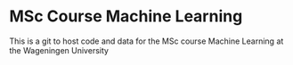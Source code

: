 # MSc Course Machine Learning

This is a git to host code and data for the MSc course Machine Learning at the Wageningen University 